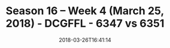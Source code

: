 ---
title: Season 16 – Week 4 (March 25, 2018) - DCGFFL - 6347 vs 6351
teams_score:
- team: 6347
  score: 6
- team: 6351
  score: 41
mvp: 'Ethan Gramstad, Vinnie '
game-ball: Devaughn Wilson, Joe Lee
sportsperson: James Santos, Sam Brown
season: 16
week: 4
date: '2018-03-26T16:41:14'
pageid: season-16-week-4-march-25-2018-6347-vs-6351
---
